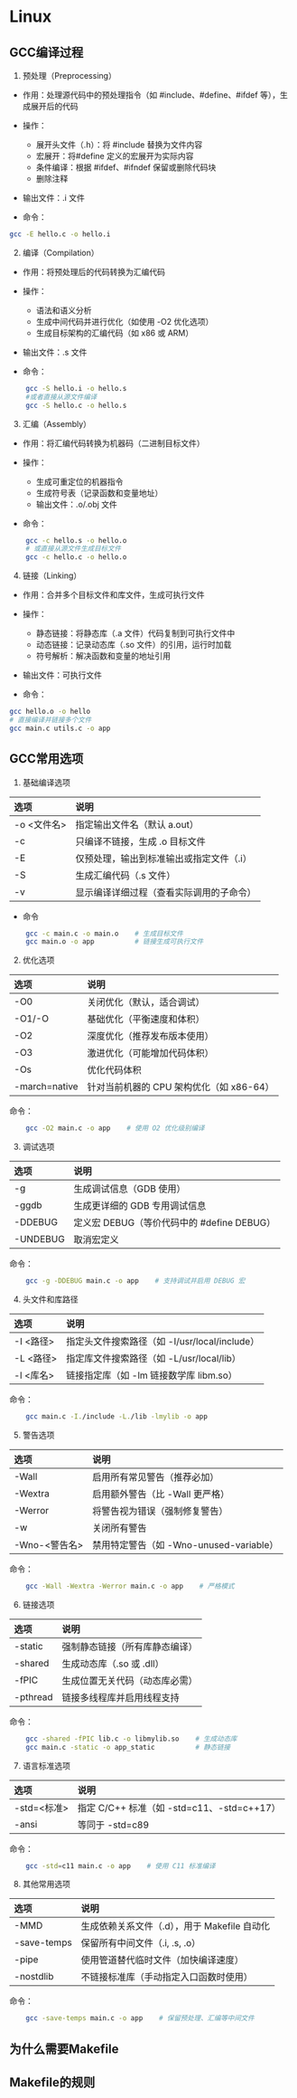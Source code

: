 # Linux

## GCC编译过程

1. 预处理（Preprocessing）
- 作用：处理源代码中的预处理指令（如 #include、#define、#ifdef 等），生成展开后的代码
 
- 操作：
    - 展开头文件（.h）：将 #include 替换为文件内容
    - 宏展开：将#define 定义的宏展开为实际内容
    - 条件编译：根据 #ifdef、#ifndef 保留或删除代码块
    - 删除注释

- 输出文件：.i 文件

- 命令：
```bash
gcc -E hello.c -o hello.i
```

2. 编译（Compilation）
- 作用：将预处理后的代码转换为汇编代码

- 操作：
    - 语法和语义分析
    - 生成中间代码并进行优化（如使用 -O2 优化选项）
    - 生成目标架构的汇编代码（如 x86 或 ARM）

- 输出文件：.s 文件

- 命令：
```bash
    gcc -S hello.i -o hello.s
    #或者直接从源文件编译
    gcc -S hello.c -o hello.s
```

3. 汇编（Assembly）
- 作用：将汇编代码转换为机器码（二进制目标文件）

- 操作：
    - 生成可重定位的机器指令
    - 生成符号表（记录函数和变量地址）
    - 输出文件：.o/.obj 文件

- 命令：
```bash
    gcc -c hello.s -o hello.o
    # 或直接从源文件生成目标文件
    gcc -c hello.c -o hello.o
```

4. 链接（Linking）
- 作用：合并多个目标文件和库文件，生成可执行文件

- 操作：
    - 静态链接：将静态库（.a 文件）代码复制到可执行文件中
    - 动态链接：记录动态库（.so 文件）的引用，运行时加载
    - 符号解析：解决函数和变量的地址引用

- 输出文件：可执行文件
- 命令：
```bash
gcc hello.o -o hello
# 直接编译并链接多个文件
gcc main.c utils.c -o app
```

## GCC常用选项
1. 基础编译选项

|选项|说明|
|:---|:---|
|-o <文件名>|指定输出文件名（默认 a.out）|
|-c|只编译不链接，生成 .o 目标文件|
|-E|仅预处理，输出到标准输出或指定文件（.i）|
|-S|生成汇编代码（.s 文件）|
|-v|显示编译详细过程（查看实际调用的子命令）|

- 命令
```bash
    gcc -c main.c -o main.o    # 生成目标文件
    gcc main.o -o app          # 链接生成可执行文件
```

2. 优化选项

|选项|说明|
|:---|:---|
|-O0|关闭优化（默认，适合调试）|
|-O1/-O|基础优化（平衡速度和体积）|
|-O2|深度优化（推荐发布版本使用）|
|-O3|激进优化（可能增加代码体积）|
|-Os|优化代码体积|
|-march=native|针对当前机器的 CPU 架构优化（如 x86-64）|

命令：
```bash
    gcc -O2 main.c -o app    # 使用 O2 优化级别编译
```

3. 调试选项

|选项|说明|
|:---|:---|
|-g|生成调试信息（GDB 使用）|
|-ggdb|生成更详细的 GDB 专用调试信息|
|-DDEBUG|定义宏 DEBUG（等价代码中的 #define DEBUG）|
|-UNDEBUG|取消宏定义|

命令：
```bash
    gcc -g -DDEBUG main.c -o app    # 支持调试并启用 DEBUG 宏
```

4. 头文件和库路径

|选项|说明|
|:---|:---|
|-I <路径>|指定头文件搜索路径（如 -I/usr/local/include）|
|-L <路径>|指定库文件搜索路径（如 -L/usr/local/lib）|
|-l <库名>|链接指定库（如 -lm 链接数学库 libm.so）|

命令：
```bash
    gcc main.c -I./include -L./lib -lmylib -o app
```

5. 警告选项

|选项|说明|
|:---|:---|
|-Wall|启用所有常见警告（推荐必加）|
|-Wextra|启用额外警告（比 -Wall 更严格）|
|-Werror|将警告视为错误（强制修复警告）|
|-w|关闭所有警告|
|-Wno-<警告名>|禁用特定警告（如 -Wno-unused-variable）|

命令：
```bash
    gcc -Wall -Wextra -Werror main.c -o app    # 严格模式
```

6. 链接选项

|选项|说明|
|:---|:---|
|-static|强制静态链接（所有库静态编译）|
|-shared|生成动态库（.so 或 .dll）|
|-fPIC|生成位置无关代码（动态库必需）|
|-pthread|链接多线程库并启用线程支持|

命令：
```bash
    gcc -shared -fPIC lib.c -o libmylib.so    # 生成动态库
    gcc main.c -static -o app_static          # 静态链接
```

7. 语言标准选项

|选项|说明|
|:---|:---|
|-std=<标准>|指定 C/C++ 标准（如 -std=c11、-std=c++17）|
|-ansi|等同于 -std=c89|

命令：
```bash
    gcc -std=c11 main.c -o app    # 使用 C11 标准编译
```

8. 其他常用选项

|选项|说明|
|:---|:---|
|-MMD|生成依赖关系文件（.d），用于 Makefile 自动化|
|-save-temps|保留所有中间文件（.i, .s, .o）|
|-pipe|使用管道替代临时文件（加快编译速度）|
|-nostdlib|不链接标准库（手动指定入口函数时使用）|

命令：
```bash
    gcc -save-temps main.c -o app    # 保留预处理、汇编等中间文件
```

## 为什么需要Makefile

## Makefile的规则
